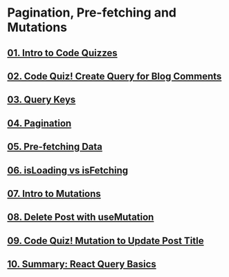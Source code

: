 # Pagination, Pre-fetching and Mutations

## [01. Intro to Code Quizzes](https://github.com/paolochang/udemy-react-query/tree/main/02-pagination-prefetching-and-mutations/01-intro-to-code-quizzes)

## [02. Code Quiz! Create Query for Blog Comments](https://github.com/paolochang/udemy-react-query/tree/main/02-pagination-prefetching-and-mutations/02-code-quiz-create-query-for-blog-comments)

## [03. Query Keys](https://github.com/paolochang/udemy-react-query/tree/main/02-pagination-prefetching-and-mutations/03-query-key)

## [04. Pagination](https://github.com/paolochang/udemy-react-query/tree/main/02-pagination-prefetching-and-mutations/04-pagination)

## [05. Pre-fetching Data](https://github.com/paolochang/udemy-react-query/tree/main/02-pagination-prefetching-and-mutations/05-prefetching-data)

## [06. isLoading vs isFetching](https://github.com/paolochang/udemy-react-query/tree/main/02-pagination-prefetching-and-mutations/06-isloading-vs-isfetching)

## [07. Intro to Mutations](https://github.com/paolochang/udemy-react-query/tree/main/02-pagination-prefetching-and-mutations/07-intro-to-mutations)

## [08. Delete Post with useMutation](https://github.com/paolochang/udemy-react-query/tree/main/02-pagination-prefetching-and-mutations/08-delete-post-with-use_mutation)

## [09. Code Quiz! Mutation to Update Post Title](https://github.com/paolochang/udemy-react-query/tree/main/02-pagination-prefetching-and-mutations/09-code-quiz-mutation-to-update-post-title)

## [10. Summary: React Query Basics](https://github.com/paolochang/udemy-react-query/tree/main/02-pagination-prefetching-and-mutations/10-summary-react-query-basics)
